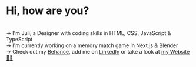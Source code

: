 # Hi, how are you?

<br>→ I'm Juli, a Designer with coding skills in HTML, CSS, JavaScript & TypeScript
<br>→ I'm currently working on a memory match game in Next.js & Blender
<br>→ Check out my [Behance](https://www.behance.com/julischa), add me on [LinkedIn](https://www.linkedin.com/in/julischa/) or take a look at [my Website 💅🏻](https://www.julischa.com)

